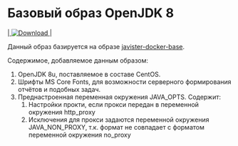# Базовый образ OpenJDK 8

|[ ![Download](https://api.bintray.com/packages/javister/docker/javister%3Ajavister-docker-openjdk/images/download.svg) ](https://bintray.com/javister/docker/javister%3Ajavister-docker-openjdk/_latestVersion)|

Данный образ базируется на образе [javister-docker-base](https://github.com/javister/javister-docker-base).

Содержимое, добавляемое данным образом:

1. OpenJDK 8u, поставляемое в составе CentOS.
2. Шрифты MS Core Fonts, для возможности серверного формирования отчётов и подобных задач.
3. Преднастроенная переменная окружения JAVA_OPTS. Содержит:
    1. Настройки прокти, если прокси передан в переменной окружения http_proxy
    2. Исключения для прокси задаются переменной окружения JAVA_NON_PROXY, т.к. формат не совпадает с форматом переменной окружения no_proxy